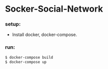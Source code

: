 # Socker-Social-Network
### setup:
- Install docker, docker-compose.
### run:
```bash
$ docker-compose build
$ docker-compose up
```
